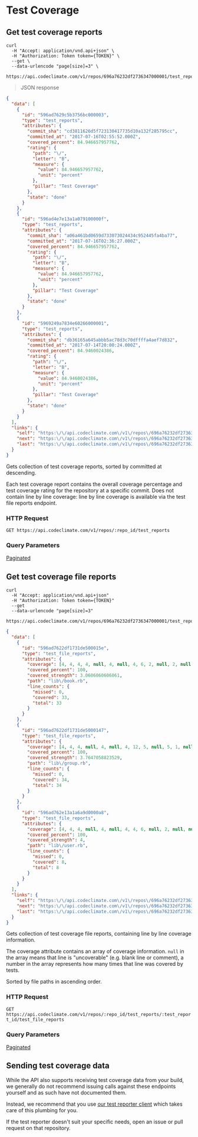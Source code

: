 # Test Coverage

## Get test coverage reports

```shell
curl
  -H "Accept: application/vnd.api+json" \
  -H "Authorization: Token token={TOKEN}" \
  --get \
  --data-urlencode "page[size]=3" \
  https://api.codeclimate.com/v1/repos/696a76232df2736347000001/test_reports
```

> JSON response

```json
{
  "data": [
    {
      "id": "596ad7629c5b3756bc000003",
      "type": "test_reports",
      "attributes": {
        "commit_sha": "cd3811626d5f723130417735d10a132f285795cc",
        "committed_at": "2017-07-16T02:55:52.000Z",
        "covered_percent": 84.946657957762,
        "rating": {
          "path": "\/",
          "letter": "B",
          "measure": {
            "value": 84.946657957762,
            "unit": "percent"
          },
          "pillar": "Test Coverage"
        },
        "state": "done"
      }
    },
    {
      "id": "596ad4e7e13a1a079100000f",
      "type": "test_reports",
      "attributes": {
        "commit_sha": "a06a461bd0659d733073024434c952445fa4ba77",
        "committed_at": "2017-07-16T02:36:27.000Z",
        "covered_percent": 84.946657957762,
        "rating": {
          "path": "\/",
          "letter": "B",
          "measure": {
            "value": 84.946657957762,
            "unit": "percent"
          },
          "pillar": "Test Coverage"
        },
        "state": "done"
      }
    },
    {
      "id": "5969249a7834e60266000001",
      "type": "test_reports",
      "attributes": {
        "commit_sha": "db36165a645abbb5ac78d3c70dffffa4aef7d832",
        "committed_at": "2017-07-14T20:00:24.000Z",
        "covered_percent": 84.9460024386,
        "rating": {
          "path": "\/",
          "letter": "B",
          "measure": {
            "value": 84.9460024386,
            "unit": "percent"
          },
          "pillar": "Test Coverage"
        },
        "state": "done"
      }
    }
  ],
  "links": {
    "self": "https:\/\/api.codeclimate.com\/v1\/repos\/696a76232df2736347000001\/test_reports?page%5Bnumber%5D=1&page%5Bsize%5D=3",
    "next": "https:\/\/api.codeclimate.com\/v1\/repos\/696a76232df2736347000001\/test_reports?page%5Bnumber%5D=2&page%5Bsize%5D=3",
    "last": "https:\/\/api.codeclimate.com\/v1\/repos\/696a76232df2736347000001\/test_reports?page%5Bnumber%5D=163&page%5Bsize%5D=3"
  }
}
```

Gets collection of test coverage reports, sorted by committed at descending.

Each test coverage report contains the overall coverage percentage and test coverage rating
for the repository at a specific commit. Does not contain line by line coverage: line
by line coverage is available via the test file reports endpoint.

### HTTP Request

`GET https://api.codeclimate.com/v1/repos/:repo_id/test_reports`

### Query Parameters

[Paginated](#collection-pagination)

## Get test coverage file reports

```shell
curl
  -H "Accept: application/vnd.api+json"
  -H "Authorization: Token token={TOKEN}"
  --get
  --data-urlencode "page[size]=3"
  https://api.codeclimate.com/v1/repos/696a76232df2736347000001/test_reports/596ad7629c5b3756bc000003/test_file_reports
```

```json
{
  "data": [
    {
      "id": "596ad7622df1731de500015e",
      "type": "test_file_reports",
      "attributes": {
        "coverage": [4, 4, 4, 4, null, 4, null, 4, 6, 2, null, 2, null, null, null, 1, null, null, 1, null, null, 4, 6, 3, null, 3, null, 3, 2, 2, null, 1, null, null, null, 4, null, 4, 6, null, null, 4, null, null, 3, null, null, 4, 2, 2, 2, null, 2, null, null, null, null, null, null, 4, 2, 1, null, 1, null, null, null, null],
        "covered_percent": 100,
        "covered_strength": 3.0606060606061,
        "path": "lib\/book.rb",
        "line_counts": {
          "missed": 0,
          "covered": 33,
          "total": 33
        }
      }
    },
    {
      "id": "596ad7622df1731de5000147",
      "type": "test_file_reports",
      "attributes": {
        "coverage": [4, 4, 4, null, 4, null, 4, 12, 5, null, 5, 1, null, null, 4, 1, null, null, 3, 1, null, null, 2, 2, null, null, 4, null, 4, 1, 1, null, null, 4, 1, null, null, null, null, null, 4, 1, null, null, null, null, null, 4, 2, null, 2, null, null, null, 4, 24, null, null, 4, 1, 1, null, null, null, null, 1, null, null, 4, 5, null, null, null],
        "covered_percent": 100,
        "covered_strength": 3.7647058823529,
        "path": "lib\/group.rb",
        "line_counts": {
          "missed": 0,
          "covered": 34,
          "total": 34
        }
      }
    },
    {
      "id": "596ad762e13a1a6a9d0000a8",
      "type": "test_file_reports",
      "attributes": {
        "coverage": [4, 4, 4, null, 4, null, 4, 4, 6, null, 2, null, null, null],
        "covered_percent": 100,
        "covered_strength": 4,
        "path": "lib\/user.rb",
        "line_counts": {
          "missed": 0,
          "covered": 8,
          "total": 8
        }
      }
    }
  ],
  "links": {
    "self": "https:\/\/api.codeclimate.com\/v1\/repos\/696a76232df2736347000001\/test_reports\/596ad7629c5b3756bc000003\/test_file_reports?page%5Bnumber%5D=1&page%5Bsize%5D=3",
    "next": "https:\/\/api.codeclimate.com\/v1\/repos\/696a76232df2736347000001\/test_reports\/596ad7629c5b3756bc000003\/test_file_reports?page%5Bnumber%5D=2&page%5Bsize%5D=3",
    "last": "https:\/\/api.codeclimate.com\/v1\/repos\/696a76232df2736347000001\/test_reports\/596ad7629c5b3756bc000003\/test_file_reports?page%5Bnumber%5D=307&page%5Bsize%5D=3"
  }
}
```

Gets collection of test coverage file reports, containing line by line coverage information.

The coverage attribute contains an array of coverage information. `null` in the array means that line is "uncoverable" (e.g. blank line or comment), a number in the array represents how many times that line was covered by tests.

Sorted by file paths in ascending order.

### HTTP Request

`GET https://api.codeclimate.com/v1/repos/:repo_id/test_reports/:test_report_id/test_file_reports`

### Query Parameters

[Paginated](#collection-pagination)

## Sending test coverage data

While the API also supports receiving test coverage data from your build, we generally do not recommend issuing calls against these endpoints yourself and as such have not documented them.

Instead, we recommend that you use [our test reporter client](https://github.com/codeclimate/test-reporter) which takes care of this plumbing for you.

If the test reporter doesn't suit your specific needs, open an issue or pull request on that repository.
